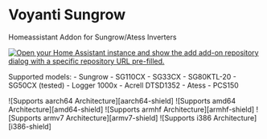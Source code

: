 # Voyanti Sungrow
Homeassistant Addon for Sungrow/Atess Inverters

[![Open your Home Assistant instance and show the add add-on repository dialog with a specific repository URL pre-filled.](https://my.home-assistant.io/badges/supervisor_add_addon_repository.svg)](https://my.home-assistant.io/redirect/supervisor_add_addon_repository/?repository_url=https://github.com/heinrich321/voyanti-sungrow)

Supported models:
    - Sungrow
        - SG110CX
        - SG33CX
        - SG80KTL-20
        - SG50CX (tested)
        - Logger 1000x
        - Acrell DTSD1352
    - Atess
        - PCS150

![Supports aarch64 Architecture][aarch64-shield]
![Supports amd64 Architecture][amd64-shield]
![Supports armhf Architecture][armhf-shield]
![Supports armv7 Architecture][armv7-shield]
![Supports i386 Architecture][i386-shield]


